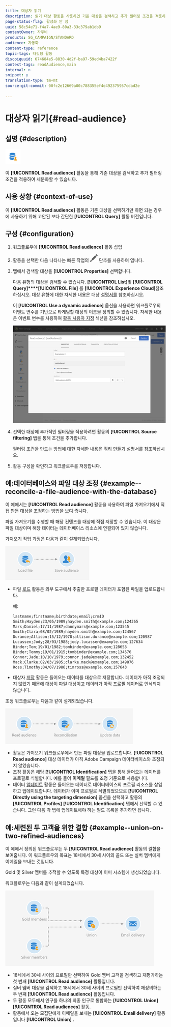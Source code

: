 ```yaml
---
title: 대상자 읽기
description: 읽기 대상 활동을 사용하면 기존 대상을 검색하고 추가 필터링 조건을 적용하여 세분화할 수 있습니다.
page-status-flag: 활성화 안 함
uuid: 58c54e71-f4a7-4ae9-80a3-33c379ab1db9
contentOwner: 자우비
products: SG_CAMPAIGN/STANDARD
audience: 자동화
content-type: reference
topic-tags: 타깃팅 활동
discoiquuid: 674684e5-8830-4d2f-ba97-59ed4ba7422f
context-tags: readAudience,main
internal: n
snippet: y
translation-type: tm+mt
source-git-commit: 00fc2e12669a00c788355ef4e492375957cdad2e

---
```



# 대상자 읽기{#read-audience}

## 설명 {#description}

![](assets/prefill.png)

이 **[!UICONTROL Read audience]** 활동을 통해 기존 대상을 검색하고 추가 필터링 조건을 적용하여 세분화할 수 있습니다.

## 사용 상황 {#context-of-use}

이 **[!UICONTROL Read audience]** 활동은 기존 대상을 선택하기만 하면 되는 경우에 사용하기 위해 고안된 보다 간단한 **[!UICONTROL Query]** 활동 버전입니다.

## 구성 {#configuration}

1. 워크플로우에 **[!UICONTROL Read audience]** 활동 삽입
1. 활동을 선택한 다음 나타나는 빠른 작업의 ![](assets/edit_darkgrey-24px.png) 단추를 사용하여 엽니다.
1. 탭에서 검색할 대상을 **[!UICONTROL Properties]** 선택합니다.

   다음 유형의 대상을 검색할 수 있습니다. **[!UICONTROL List]**&#x200B;및 **[!UICONTROL Query]****[!UICONTROL File]** 를 **[!UICONTROL Experience Cloud]**&#x200B;참조하십시오. 대상 유형에 대한 자세한 내용은 대상 [설명서를](../../audiences/using/about-audiences.md) 참조하십시오.

   이 **[!UICONTROL Use a dynamic audience]** 옵션을 사용하면 워크플로우의 이벤트 변수를 기반으로 타게팅할 대상의 이름을 정의할 수 있습니다. 자세한 내용은 이벤트 변수를 사용하여 [활동 사용자 지정](../../automating/using/calling-a-workflow-with-external-parameters.md#customizing-activities-with-events-variables) 섹션을 참조하십시오.

   ![](assets/readaudience_activity1.png)

1. 선택한 대상에 추가적인 필터링을 적용하려면 활동의 **[!UICONTROL Source filtering]** 탭을 통해 조건을 추가합니다.

   필터링 조건을 만드는 방법에 대한 자세한 내용은 쿼리 [만들기](../../automating/using/editing-queries.md#creating-queries) 설명서를 참조하십시오.

1. 활동 구성을 확인하고 워크플로우를 저장합니다.

## 예:데이터베이스와 파일 대상 조정 {#example--reconcile-a-file-audience-with-the-database}

이 예에서는 **[!UICONTROL Read audience]** 활동을 사용하여 파일 가져오기에서 직접 만든 대상을 조정하는 방법을 보여 줍니다.

파일 가져오기를 수행할 때 해당 컨텐츠를 대상에 직접 저장할 수 있습니다. 이 대상은 파일 대상이며 해당 데이터는 데이터베이스 리소스에 연결되어 있지 않습니다.

가져오기 작업 과정은 다음과 같이 설계되었습니다.

![](assets/readaudience_activity_example3.png)

* 파일 [로드](../../automating/using/load-file.md) 활동은 외부 도구에서 추출한 프로필 데이터가 포함된 파일을 업로드합니다.

   예:

   ```
   lastname;firstname;birthdate;email;crmID
   Smith;Hayden;23/05/1989;hayden.smith@example.com;124365
   Mars;Daniel;17/11/1987;dannymars@example.com;123545
   Smith;Clara;08/02/1989;hayden.smith@example.com;124567
   Durance;Allison;15/12/1978;allison.durance@example.com;120987
   Lucassen;Jody;28/03/1988;jody.lucassen@example.com;127634
   Binder;Tom;19/01/1982;tombinder@example.com;128653
   Binder;Tommy;19/01/1915;tombinder@example.com;134576
   Connor;Jade;10/10/1979;connor.jade@example.com;132452
   Mack;Clarke;02/03/1985;clarke.mack@example.com;149876
   Ross;Timothy;04/07/1986;timross@example.com;157643
   ```

* 대상자 [저장](../../automating/using/save-audience.md) 활동은 들어오는 데이터를 대상으로 저장합니다. 데이터가 아직 조정되지 않았기 때문에 대상이 파일 대상이고 데이터가 아직 프로필 데이터로 인식되지 않습니다.

조정 워크플로우는 다음과 같이 설계되었습니다.

![](assets/readaudience_activity_example2.png)

* 활동은 가져오기 워크플로우에서 만든 파일 대상을 업로드합니다. **[!UICONTROL Read audience]** 대상 데이터가 아직 Adobe Campaign 데이터베이스와 조정되지 않았습니다.
* 조정 [활동은](../../automating/using/reconciliation.md) 해당 **[!UICONTROL Identification]** 탭을 통해 들어오는 데이터를 프로필로 식별합니다. 예를 들어 **이메일** 필드를 조정 기준으로 사용합니다.
* 데이터 [업데이트](../../automating/using/update-data.md) 활동은 들어오는 데이터로 데이터베이스의 프로필 리소스를 삽입하고 업데이트합니다. 데이터가 이미 프로필로 식별되었으므로 **[!UICONTROL Directly using the targeting dimension]** 옵션을 선택하고 활동의 **[!UICONTROL Profiles]** **[!UICONTROL Identification]** 탭에서 선택할 수 있습니다. 그런 다음 각 탭에 업데이트해야 하는 필드 목록을 추가하면 됩니다.

## 예:세련된 두 고객을 위한 결합 {#example--union-on-two-refined-audiences}

이 예에서 정의된 워크플로우는 두 **[!UICONTROL Read audience]** 활동의 결합을 보여줍니다. 이 워크플로우의 목표는 18세에서 30세 사이의 골드 또는 실버 멤버에게 이메일을 보내는 것입니다.

Gold 및 Silver 멤버를 추적할 수 있도록 특정 대상이 이미 시스템에 생성되었습니다.

워크플로우는 다음과 같이 설계되었습니다.

![](assets/readaudience_activity_example1.png)

* 18세에서 30세 사이의 프로필만 선택하여 Gold 멤버 고객을 검색하고 재평가하는 첫 번째 **[!UICONTROL Read audience]** 활동입니다.
* 실버 멤버 대상을 검색하고 18세에서 30세 사이의 프로필만 선택하여 재정의하는 두 번째 **[!UICONTROL Read audience]** 활동입니다.
* 두 활동 모두에서 인구를 하나의 최종 인구로 통합하는 **[!UICONTROL Union]** **[!UICONTROL Read audiences]** 활동.
* 활동에서 오는 모집단에게 이메일을 보내는 **[!UICONTROL Email delivery]** 활동입니다 **[!UICONTROL Union]** .

